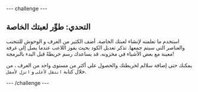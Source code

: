 \--- challenge \---

## التحدي: طوِّر لعبتك الخاصة

استخدم ما تعلمته لإنشاء لعبتك الخاصة. أضف الكثير من الغرف و الوحوش للتتجنب والعناصر التي سيتم جمعها. تذكر تعديل الكود بحيث يفوز اللاعب عندما يصل إلى غرفة معينة مع بعض الأشياء في مخزونه. قد يساعدك رسم خريطةً قبل البدء بالبرمجة!

يمكنك حتى إضافة سلالم لخريطتك والحصول على أكثر من مستوى واحد من الغرف ، من خلال كتابة `انتقل لأعلى` و `انزل لأسفل`.

\--- /challenge \---